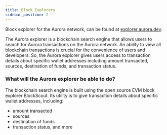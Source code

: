 ```yaml
---
title: Block Explorers
sidebar_position: 2
---
```


Block explorer for the Aurora network, can be found at [explorer.aurora.dev](https://explorer.aurora.dev).

The Aurora explorer is a blockchain search engine that allows users to search for Aurora transactions on the Aurora network.
An ability to view all blockchain transactions is crucial for the convenience of users and developers. So, the Aurora explorer gives users access to transaction details about specific wallet addresses including amount transacted, sources, destination of funds, and transaction status.

### What will the Aurora explorer be able to do?
The blockchain search engine is built using the open source EVM block explorer BlockScout. Its utility is to give transaction details about specific wallet addresses, including:
- amount transacted
- sources
- destination of funds
- transaction status, and more
